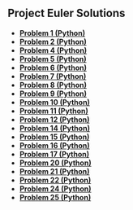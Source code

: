 ## Project Euler Solutions


- **[Problem 1 (Python)](ProjEuler/ex1.py)**
- **[Problem 2 (Python)](ProjEuler/ex2.py)**
- **[Problem 4 (Python)](ProjEuler/ex4.py)**
- **[Problem 5 (Python)](ProjEuler/ex5.py)**
- **[Problem 6 (Python)](ProjEuler/ex6.py)**
- **[Problem 7 (Python)](ProjEuler/ex7.py)**
- **[Problem 8 (Python)](ProjEuler/ex8.py)**
- **[Problem 9 (Python)](ProjEuler/ex9.py)**
- **[Problem 10 (Python)](ProjEuler/ex10.py)**
- **[Problem 11 (Python)](ProjEuler/ex11.py)**
- **[Problem 12 (Python)](ProjEuler/ex12.py)**
- **[Problem 14 (Python)](ProjEuler/ex14.py)**
- **[Problem 15 (Python)](ProjEuler/ex15.py)**
- **[Problem 16 (Python)](ProjEuler/ex16.py)**
- **[Problem 17 (Python)](ProjEuler/ex17.py)**
- **[Problem 20 (Python)](ProjEuler/ex20.py)**
- **[Problem 21 (Python)](ProjEuler/ex21.py)**
- **[Problem 22 (Python)](ProjEuler/ex22.py)**
- **[Problem 24 (Python)](ProjEuler/ex24.py)**
- **[Problem 25 (Python)](ProjEuler/ex25.py)**